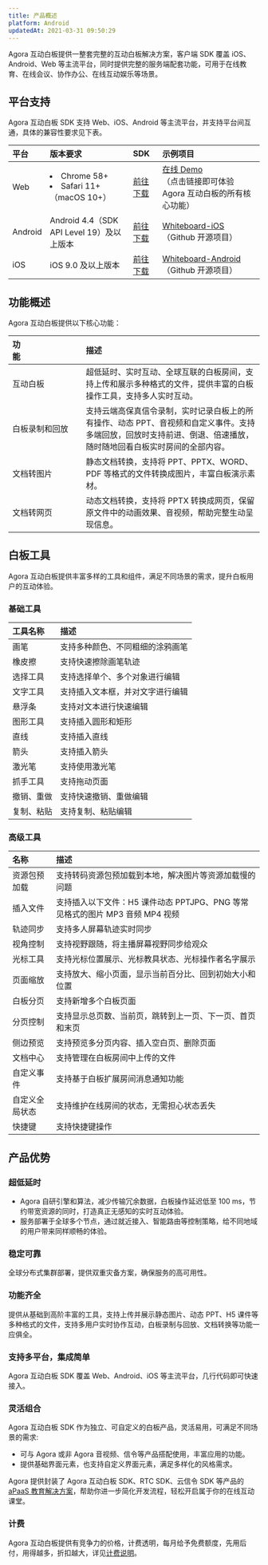 ```yaml
---
title: 产品概述
platform: Android
updatedAt: 2021-03-31 09:50:29
---
```


Agora 互动白板提供一整套完整的互动白板解决方案，客户端 SDK 覆盖 iOS、Android、Web 等主流平台，同时提供完整的服务端配套功能，可用于在线教育、在线会议、协作办公、在线互动娱乐等场景。

## 平台支持

Agora 互动白板 SDK 支持 Web、iOS、Android 等主流平台，并支持平台间互通，具体的兼容性要求见下表。

| 平台    | 版本要求                                    | SDK                                                          | 示例项目                                                                                                          |
| :------ | :------------------------------------------ | :----------------------------------------------------------- | :---------------------------------------------------------------------------------------------------------------- |
| Web     | <li>Chrome 58+ <li>Safari 11+ （macOS 10+） | [前往下载](https://www.npmjs.com/package/white-web-sdk)      | [在线 Demo](https://developer.netless.link/document-zh/home)<br>（点击链接即可体验 Agora 互动白板的所有核心功能） |
| Android | Android 4.4（SDK API Level 19）及以上版本   | [前往下载](https://github.com/netless-io/whiteboard-android) | [Whiteboard-iOS](https://github.com/netless-io/Whiteboard-iOS)<br>（Github 开源项目）                             |
| iOS     | iOS 9.0 及以上版本                          | [前往下载](https://github.com/netless-io/whiteboard-ios)     | [Whiteboard-Android](https://github.com/duty-os/white-demo-android)<br>（Github 开源项目）                        |

## 功能概述

Agora 互动白板提供以下核心功能：

| 功能&emsp;&emsp;&emsp;&emsp;&emsp;&emsp;&emsp; | 描述                                                                                                                                                               |
| :--------------------------------------------- | :----------------------------------------------------------------------------------------------------------------------------------------------------------------- |
| 互动白板                                       | 超低延时、实时互动、全球互联的白板房间，支持上传和展示多种格式的文件，提供丰富的白板操作工具，支持多人实时互动。                                                   |
| 白板录制和回放                                 | 支持云端高保真信令录制，实时记录白板上的所有操作、动态 PPT、音视频和自定义事件。支持多端回放，回放时支持前进、倒退、倍速播放，随时随地回看白板实时房间的全部内容。 |
| 文档转图片                                     | 静态文档转换，支持将 PPT、PPTX、WORD、PDF 等格式的文件转换成图片，丰富白板演示素材。                                                                               |
| 文档转网页                                     | 动态文档转换，支持将 PPTX 转换成网页，保留原文件中的动画效果、音视频，帮助完整生动呈现信息。                                                                       |

## 白板工具

Agora 互动白板提供丰富多样的工具和组件，满足不同场景的需求，提升白板用户的互动体验。

### 基础工具

| 工具名称   | 描述                             |
| :--------- | :------------------------------- |
| 画笔       | 支持多种颜色、不同粗细的涂鸦画笔 |
| 橡皮擦     | 支持快速擦除画笔轨迹             |
| 选择工具   | 支持选择单个、多个对象进行编辑   |
| 文字工具   | 支持插入文本框，并对文字进行编辑 |
| 悬浮条     | 支持对文本进行快速编辑           |
| 图形工具   | 支持插入圆形和矩形               |
| 直线       | 支持插入直线                     |
| 箭头       | 支持插入箭头                     |
| 激光笔     | 支持使用激光笔                   |
| 抓手工具   | 支持拖动页面                     |
| 撤销、重做 | 支持快速撤销、重做编辑           |
| 复制、粘贴 | 支持复制、粘贴编辑               |

### 高级工具

| 名称           | 描述                                                                         |
| :------------- | :--------------------------------------------------------------------------- |
| 资源包预加载   | 支持转码资源包预加载到本地，解决图片等资源加载慢的问题                       |
| 插入文件       | 支持插入以下文件：H5 课件动态 PPTJPG、PNG 等常见格式的图片 MP3 音频 MP4 视频 |
| 轨迹同步       | 支持多人屏幕轨迹实时同步                                                     |
| 视角控制       | 支持视野跟随，将主播屏幕视野同步给观众                                       |
| 光标工具       | 支持光标位置展示、光标教具状态、光标操作者名字展示                           |
| 页面缩放       | 支持放大、缩小页面，显示当前百分比、回到初始大小和位置                       |
| 白板分页       | 支持新增多个白板页面                                                         |
| 分页控制       | 支持显示总页数、当前页，跳转到上一页、下一页、首页和末页                     |
| 侧边预览       | 支持预览多分页内容、插入空白页、删除页面                                     |
| 文档中心       | 支持管理在白板房间中上传的文件                                               |
| 自定义事件     | 支持基于白板扩展房间消息通知功能                                             |
| 自定义全局状态 | 支持维护在线房间的状态，无需担心状态丢失                                     |
| 快捷键         | 支持快捷键操作                                                               |

## 产品优势

### 超低延时

- Agora 自研引擎和算法，减少传输冗余数据，白板操作延迟低至 100 ms，节约带宽资源的同时，打造真正无感知的实时互动体验。
- 服务部署于全球多个节点，通过就近接入、智能路由等控制策略，给不同地域的用户带来同样顺畅的体验。

### 稳定可靠

全球分布式集群部署，提供双重灾备方案，确保服务的高可用性。

### 功能齐全

提供从基础到高阶丰富的工具，支持上传并展示静态图片、动态 PPT、H5 课件等多种格式的文件，支持多用户实时协作互动，白板录制与回放、文档转换等功能一应俱全。

### 支持多平台，集成简单

Agora 互动白板 SDK 覆盖 Web、Android、iOS 等主流平台，几行代码即可快速接入。

### 灵活组合

Agora 互动白板 SDK 作为独立、可自定义的白板产品，灵活易用，可满足不同场景的需求:

- 可与 Agora 或非 Agora 音视频、信令等产品搭配使用，丰富应用的功能。
- 提供基础界面元素，也支持自定义界面元素，满足多样化的风格需求。

Agora 提供封装了 Agora 互动白板 SDK、RTC SDK、云信令 SDK 等产品的 [aPaaS 教育解决方案](https://docs.agora.io/cn/agora-class/landing-page?platform=Android)，帮助你进一步简化开发流程，轻松开启属于你的在线互动课堂。

### 计费

Agora 互动白板提供有竞争力的价格，计费透明，每月给予免费额度，先用后付，用得越多，折扣越大，详见[计费说明](/cn/whiteboard/billing_whiteboard)。

